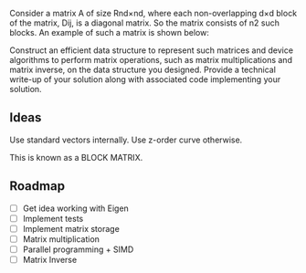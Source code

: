 Consider a matrix A of size Rnd×nd, where each non-overlapping d×d block of the matrix, Dij, is a diagonal matrix. So the matrix consists of n2
such blocks. An example of such a matrix is shown below:

Construct an efficient data structure to represent such matrices and device algorithms to perform matrix operations, such as matrix multiplications and matrix inverse, on the data structure you designed. Provide a technical write-up of your solution along with associated code implementing your solution.


## Ideas

Use standard vectors internally. Use z-order curve otherwise.

This is known as a BLOCK MATRIX.

## Roadmap

- [ ] Get idea working with Eigen
- [ ] Implement tests
- [ ] Implement matrix storage
- [ ] Matrix multiplication
- [ ] Parallel programming + SIMD
- [ ] Matrix Inverse
